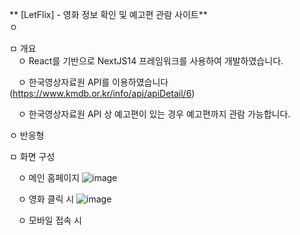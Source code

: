 ** [LetFlix] - 영화 정보 확인 및 예고편 관람 사이트**  
  ㅇ 

ㅁ 개요  
　ㅇ React를 기반으로 NextJS14 프레임워크를 사용하여 개발하였습니다.

　ㅇ 한국영상자료원 API를 이용하였습니다 (https://www.kmdb.or.kr/info/api/apiDetail/6)

　ㅇ 한국영상자료원 API 상 예고편이 있는 경우 예고편까지 관람 가능합니다.

  ㅇ 반응형
  
ㅁ 화면 구성

　ㅇ 메인 홈페이지
![image](https://github.com/doitjustgo/LetFlix/assets/24933367/9738a739-29e9-4b74-9907-bc15036df058)

　ㅇ 영화 클릭 시
![image](https://github.com/doitjustgo/LetFlix/assets/24933367/56209337-5b91-449e-9b87-a2d36d5c9508)

　ㅇ 모바일 접속 시
